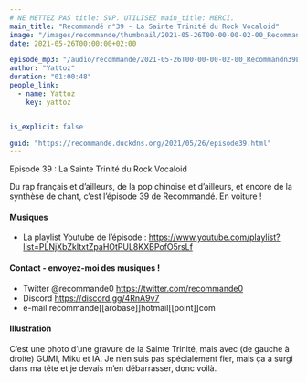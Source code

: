 ```yaml
---
# NE METTEZ PAS title: SVP. UTILISEZ main_title: MERCI.
main_title: "Recommandé n°39 - La Sainte Trinité du Rock Vocaloid"
image: "/images/recommande/thumbnail/2021-05-26T00-00-00-02-00_Recommandn39LaSainteTrinitduRockVocaloid.jpg"
date: 2021-05-26T00:00:00+02:00

episode_mp3: "/audio/recommande/2021-05-26T00-00-00-02-00_Recommandn39LaSainteTrinitduRockVocaloid.mp3"
author: "Yattoz"
duration: "01:00:48"
people_link: 
  - name: Yattoz
    key: yattoz


is_explicit: false

guid: "https://recommande.duckdns.org/2021/05/26/episode39.html"
---
```


<PodcastHeader/>

<!-- ECRIRE LA DESCRIPTION DE L'EPISODE SOUS CETTE LIGNE -->


 Episode 39 : La Sainte Trinité du Rock Vocaloid 

<p>Du rap français et d’ailleurs, de la pop chinoise et d’ailleurs, et encore de la synthèse de chant, c’est l’épisode 39 de Recommandé. En voiture !</p>

<h4>Musiques</h4>

<ul>
  <li>La playlist Youtube de l’épisode : <a href="https://www.youtube.com/playlist?list=PLNjXbZkItxtZpaHOtPUL8KXBPofO5rsLf" rel="nofollow">https://www.youtube.com/playlist?list=PLNjXbZkItxtZpaHOtPUL8KXBPofO5rsLf</a></li>
</ul>

<h4>Contact - envoyez-moi des musiques !</h4>

<ul>
  <li>Twitter @recommande0 <a href="https://twitter.com/recommande0" rel="nofollow">https://twitter.com/recommande0</a></li>
  <li>Discord <a href="https://discord.gg/4RnA9v7" rel="nofollow">https://discord.gg/4RnA9v7</a></li>
  <li>e-mail recommande[[arobase]]hotmail[[point]]com</li>
</ul>

<h4>Illustration</h4>

<p>C’est une photo d’une gravure de la Sainte Trinité, mais avec (de gauche à droite) GUMI, Miku et IA. Je n’en suis pas spécialement fier, mais ça a surgi dans ma tête et je devais m’en débarrasser, donc voilà.</p>


